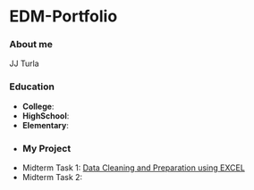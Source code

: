 # EDM-Portfolio

### About me 
JJ Turla
### Education
- **College**:
- **HighSchool**:
- **Elementary**:
- ### My Project
- Midterm Task 1:  [Data Cleaning and Preparation using EXCEL](https://github.com/DarthJedi1221/EDM-Portfolio/tree/main/Midterm_Task1#readme)
- Midterm Task 2:
